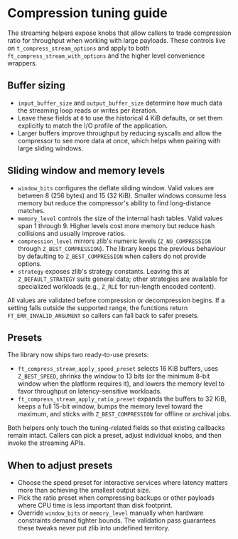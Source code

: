 # Compression tuning guide

The streaming helpers expose knobs that allow callers to trade compression ratio for throughput when working with large payloads. These controls live on `t_compress_stream_options` and apply to both `ft_compress_stream_with_options` and the higher level convenience wrappers.

## Buffer sizing

- `input_buffer_size` and `output_buffer_size` determine how much data the streaming loop reads or writes per iteration.
- Leave these fields at `0` to use the historical 4 KiB defaults, or set them explicitly to match the I/O profile of the application.
- Larger buffers improve throughput by reducing syscalls and allow the compressor to see more data at once, which helps when pairing with large sliding windows.

## Sliding window and memory levels

- `window_bits` configures the deflate sliding window. Valid values are between 8 (256 bytes) and 15 (32 KiB). Smaller windows consume less memory but reduce the compressor's ability to find long-distance matches.
- `memory_level` controls the size of the internal hash tables. Valid values span 1 through 9. Higher levels cost more memory but reduce hash collisions and usually improve ratios.
- `compression_level` mirrors zlib's numeric levels (`Z_NO_COMPRESSION` through `Z_BEST_COMPRESSION`). The library keeps the previous behaviour by defaulting to `Z_BEST_COMPRESSION` when callers do not provide options.
- `strategy` exposes zlib's strategy constants. Leaving this at `Z_DEFAULT_STRATEGY` suits general data; other strategies are available for specialized workloads (e.g., `Z_RLE` for run-length encoded content).

All values are validated before compression or decompression begins. If a setting falls outside the supported range, the functions return `FT_ERR_INVALID_ARGUMENT` so callers can fall back to safer presets.

## Presets

The library now ships two ready-to-use presets:

- `ft_compress_stream_apply_speed_preset` selects 16 KiB buffers, uses `Z_BEST_SPEED`, shrinks the window to 13 bits (or the minimum 8-bit window when the platform requires it), and lowers the memory level to favor throughput on latency-sensitive workloads.
- `ft_compress_stream_apply_ratio_preset` expands the buffers to 32 KiB, keeps a full 15-bit window, bumps the memory level toward the maximum, and sticks with `Z_BEST_COMPRESSION` for offline or archival jobs.

Both helpers only touch the tuning-related fields so that existing callbacks remain intact. Callers can pick a preset, adjust individual knobs, and then invoke the streaming APIs.

## When to adjust presets

- Choose the speed preset for interactive services where latency matters more than achieving the smallest output size.
- Pick the ratio preset when compressing backups or other payloads where CPU time is less important than disk footprint.
- Override `window_bits` or `memory_level` manually when hardware constraints demand tighter bounds. The validation pass guarantees these tweaks never put zlib into undefined territory.

